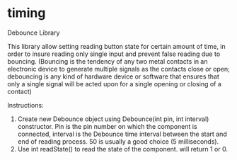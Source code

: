 # timing

Debounce Library

This library allow setting reading button state for certain amount of time, in order to insure reading only single input and prevent false reading due to bouncing. (Bouncing is the tendency of any two metal contacts in an electronic device to generate multiple signals as the contacts close or open; debouncing is any kind of hardware device or software that ensures that only a single signal will be acted upon for a single opening or closing of a contact) 

Instructions:
1.	Create new Debounce object using Debounce(int pin, int interval) constructor. Pin is the pin number on which the component is connected, interval is the Debounce time interval between the start and end of reading process. 50 is usually a good choice (5 milliseconds).
2.	Use int readState() to read the state of the component. will return 1 or 0.

